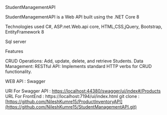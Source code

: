 StudentManagementAPI

StudentManagementAPI is a Web API built using the .NET Core 8

Technologies used C#, ASP.net.Web.api core, HTML,CSS,jQuery, Bootstrap, EntityFramework 8

Sql server

Features

CRUD Operations: Add, update, delete, and retrieve Students. Data Management:  RESTful API: Implements standard HTTP verbs for CRUD functionality.

WEB API : Swagger

URl For Swagger API : [https://localhost:44380/swagger/ui/index#/Products](https://localhost:7194/swagger/index.html) 
URL For FrontEnd : https://localhost:7194/ui/index.html
git clone : [https://github.com/NileshKumre15/ProductInventoryAPI](https://github.com/NileshKumre15/StudentManagementAPI.git)
